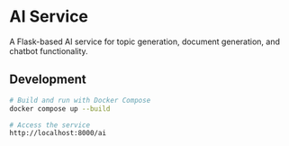 # AI Service

A Flask-based AI service for topic generation, document generation, and chatbot functionality.

## Development

```bash
# Build and run with Docker Compose
docker compose up --build

# Access the service
http://localhost:8000/ai